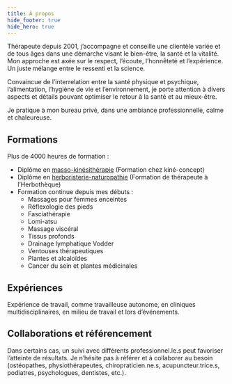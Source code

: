 ```yaml
---
title: À propos
hide_footer: true
hide_hero: true
---
```


Thérapeute depuis 2001, j’accompagne et conseille une clientèle variée et de tous âges dans une démarche visant le bien-être, la santé et la vitalité. Mon approche est axée sur le respect, l’écoute, l’honnêteté et l’expérience. Un juste mélange entre le ressenti et la science.

Convaincue de l’interrelation entre la santé physique et psychique, l’alimentation, l’hygiène de vie et l’environnement, je porte attention à divers aspects et détails pouvant optimiser le retour à la santé et au mieux-être.

Je pratique à mon bureau privé, dans une ambiance professionnelle, calme et chaleureuse.

## Formations
Plus de 4000 heures de formation :

- Diplôme en [masso-kinésithérapie](/massotherapie)
(Formation chez kiné-concept)
- Diplôme en [herboristerie-naturopathie](/herboristerie-naturopathie)
(Formation de thérapeute à l’Herbothèque) 
- Formation continue depuis mes débuts :
  - Massages pour femmes enceintes 
  - Réflexologie des pieds 
  - Fasciathérapie 
  - Lomi-atsu 
  - Massage viscéral 
  - Tissus profonds 
  - Drainage lymphatique Vodder 
  - Ventouses thérapeutiques 
  - Plantes et alcaloïdes 
  - Cancer du sein et plantes médicinales

## Expériences
Expérience de travail, comme travailleuse autonome, en cliniques multidisciplinaires, en milieu de travail et lors d’événements.

## Collaborations et référencement
Dans certains cas, un suivi avec différents professionnel.le.s peut favoriser l’atteinte de résultats. Je n’hésite pas à référer et à collaborer au besoin (ostéopathes, physiothérapeutes, chiropraticien.ne.s, acupuncteur.trice.s, podiatres, psychologues, dentistes, etc.).
